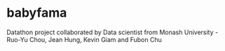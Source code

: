 # babyfama
Datathon project collaborated by Data scientist from Monash University - Ruo-Yu Chou, Jean Hung, Kevin Giam and Fubon Chu
